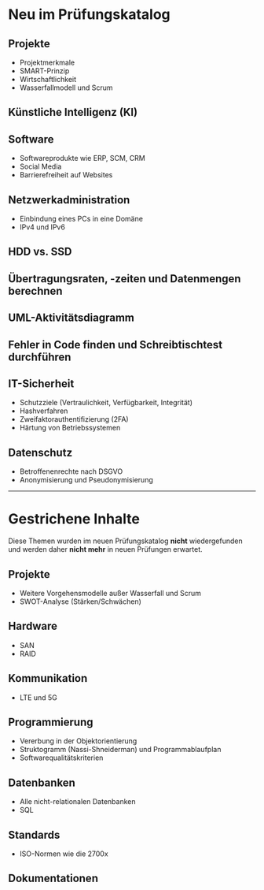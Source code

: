 # Neu im Prüfungskatalog

## Projekte
- Projektmerkmale
- SMART-Prinzip
- Wirtschaftlichkeit
- Wasserfallmodell und Scrum

## Künstliche Intelligenz (KI)

## Software
- Softwareprodukte wie ERP, SCM, CRM
- Social Media
- Barrierefreiheit auf Websites

## Netzwerkadministration
- Einbindung eines PCs in eine Domäne
- IPv4 und IPv6

## HDD vs. SSD

## Übertragungsraten, -zeiten und Datenmengen berechnen

## UML-Aktivitätsdiagramm

## Fehler in Code finden und Schreibtischtest durchführen

## IT-Sicherheit
- Schutzziele (Vertraulichkeit, Verfügbarkeit, Integrität)
- Hashverfahren
- Zweifaktorauthentifizierung (2FA)
- Härtung von Betriebssystemen

## Datenschutz
- Betroffenenrechte nach DSGVO
- Anonymisierung und Pseudonymisierung


---

# Gestrichene Inhalte

Diese Themen wurden im neuen Prüfungskatalog **nicht** wiedergefunden und werden daher **nicht mehr** in neuen Prüfungen erwartet.

## Projekte
- Weitere Vorgehensmodelle außer Wasserfall und Scrum
- SWOT-Analyse (Stärken/Schwächen)

## Hardware
- SAN
- RAID

## Kommunikation
- LTE und 5G

## Programmierung
- Vererbung in der Objektorientierung
- Struktogramm (Nassi-Shneiderman) und Programmablaufplan
- Softwarequalitätskriterien

## Datenbanken
- Alle nicht-relationalen Datenbanken
- SQL

## Standards
- ISO-Normen wie die 2700x

## Dokumentationen
